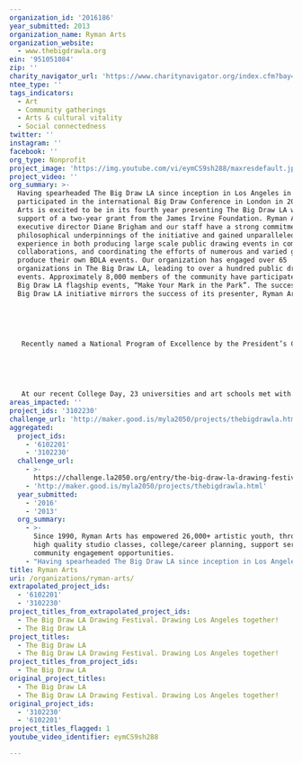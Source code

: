 ```yaml
---
organization_id: '2016186'
year_submitted: 2013
organization_name: Ryman Arts
organization_website:
  - www.thebigdrawla.org
ein: '951051084'
zip: ''
charity_navigator_url: 'https://www.charitynavigator.org/index.cfm?bay=search.profile&ein=951051084'
ntee_type: ''
tags_indicators:
  - Art
  - Community gatherings
  - Arts & cultural vitality
  - Social connectedness
twitter: ''
instagram: ''
facebook: ''
org_type: Nonprofit
project_image: 'https://img.youtube.com/vi/eymCS9sh288/maxresdefault.jpg'
project_video: ''
org_summary: >-
  Having spearheaded The Big Draw LA since inception in Los Angeles in 2010 and
  participated in the international Big Draw Conference in London in 2009, Ryman
  Arts is excited to be in its fourth year presenting The Big Draw LA with the
  support of a two-year grant from the James Irvine Foundation. Ryman Arts
  executive director Diane Brigham and our staff have a strong commitment to the
  philosophical underpinnings of the initiative and gained unparalleled
  experience in both producing large scale public drawing events in complex
  collaborations, and coordinating the efforts of numerous and varied groups who
  produce their own BDLA events. Our organization has engaged over 65
  organizations in The Big Draw LA, leading to over a hundred public drawing
  events. Approximately 8,000 members of the community have participated in The
  Big Draw LA flagship events, “Make Your Mark in the Park”. The success of The
  Big Draw LA initiative mirrors the success of its presenter, Ryman Arts. 
   
   
   
   
   
   Recently named a National Program of Excellence by the President’s Committee on the Arts & Humanities, Ryman Arts harnesses the talent and promise of Southern California youth who would otherwise not have access to advanced art education to help these teens reach their high potential. Ryman Arts believes that through the arts, youth can learn essential skills for both creative expression and life. Ryman Arts fosters students’ artistic development and personal confidence, and provides the knowledge and resources they need to pursue higher education and careers in the arts. Ryman Arts offers free intensive studio classes taught by master teaching artists, college and career planning, field trips, support services, and community engagement opportunities--all free of charge. Beginning with a single drawing class for 12 students in 1990, Ryman Arts has grown to 30 classes for 450 students annually, engaged 4,500+ Southern California teens in its core program, and provided outreach activities to 7,500+ inner city students. Classes are held on Sundays at the studios of Otis College of Art & Design in Los Angeles, and as of January 2013, we have expanded to offer classes on Saturdays at a second location on the campus of California State University, Fullerton in Orange County.
   
   
   
   
   
   At our recent College Day, 23 universities and art schools met with students and reviewed portfolios of their work. The Spring Career program includes a panel for students and their parents, a “Packaging Yourself” workshop, and behind the scenes tours at studios including Disney and DreamWorks Animation. Since 2005, the annual Ryman Arts student exhibition and graduation has been held at the California African-American Museum. We ensure broad access to the program with specialized outreach to underserved, low-income neighborhoods, including workshops at Title 1 high schools. There were over 225 applications for the Spring 2013 semester—the highest number of applications in years.
areas_impacted: ''
project_ids: '3102230'
challenge_url: 'http://maker.good.is/myla2050/projects/thebigdrawla.html'
aggregated:
  project_ids:
    - '6102201'
    - '3102230'
  challenge_url:
    - >-
      https://challenge.la2050.org/entry/the-big-draw-la-drawing-festival-drawing-los-angeles-together!
    - 'http://maker.good.is/myla2050/projects/thebigdrawla.html'
  year_submitted:
    - '2016'
    - '2013'
  org_summary:
    - >-
      Since 1990, Ryman Arts has empowered 26,000+ artistic youth, through free
      high quality studio classes, college/career planning, support services,
      community engagement opportunities.
    - "Having spearheaded The Big Draw LA since inception in Los Angeles in 2010 and participated in the international Big Draw Conference in London in 2009, Ryman Arts is excited to be in its fourth year presenting The Big Draw LA with the support of a two-year grant from the James Irvine Foundation. Ryman Arts executive director Diane Brigham and our staff have a strong commitment to the philosophical underpinnings of the initiative and gained unparalleled experience in both producing large scale public drawing events in complex collaborations, and coordinating the efforts of numerous and varied groups who produce their own BDLA events. Our organization has engaged over 65 organizations in The Big Draw LA, leading to over a hundred public drawing events. Approximately 8,000 members of the community have participated in The Big Draw LA flagship events, â€œMake Your Mark in the Parkâ€\x9D. The success of The Big Draw LA initiative mirrors the success of its presenter, Ryman Arts. \n \n \n \n \n \n Recently named a National Program of Excellence by the Presidentâ€™s Committee on the Arts & Humanities, Ryman Arts harnesses the talent and promise of Southern California youth who would otherwise not have access to advanced art education to help these teens reach their high potential. Ryman Arts believes that through the arts, youth can learn essential skills for both creative expression and life. Ryman Arts fosters studentsâ€™ artistic development and personal confidence, and provides the knowledge and resources they need to pursue higher education and careers in the arts. Ryman Arts offers free intensive studio classes taught by master teaching artists, college and career planning, field trips, support services, and community engagement opportunities--all free of charge. Beginning with a single drawing class for 12 students in 1990, Ryman Arts has grown to 30 classes for 450 students annually, engaged 4,500+ Southern California teens in its core program, and provided outreach activities to 7,500+ inner city students. Classes are held on Sundays at the studios of Otis College of Art & Design in Los Angeles, and as of January 2013, we have expanded to offer classes on Saturdays at a second location on the campus of California State University, Fullerton in Orange County.\n \n \n \n \n \n At our recent College Day, 23 universities and art schools met with students and reviewed portfolios of their work. The Spring Career program includes a panel for students and their parents, a â€œPackaging Yourselfâ€\x9D workshop, and behind the scenes tours at studios including Disney and DreamWorks Animation. Since 2005, the annual Ryman Arts student exhibition and graduation has been held at the California African-American Museum. We ensure broad access to the program with specialized outreach to underserved, low-income neighborhoods, including workshops at Title 1 high schools. There were over 225 applications for the Spring 2013 semesterâ€”the highest number of applications in years."
title: Ryman Arts
uri: /organizations/ryman-arts/
extrapolated_project_ids:
  - '6102201'
  - '3102230'
project_titles_from_extrapolated_project_ids:
  - The Big Draw LA Drawing Festival. Drawing Los Angeles together!
  - The Big Draw LA
project_titles:
  - The Big Draw LA
  - The Big Draw LA Drawing Festival. Drawing Los Angeles together!
project_titles_from_project_ids:
  - The Big Draw LA
original_project_titles:
  - The Big Draw LA
  - The Big Draw LA Drawing Festival. Drawing Los Angeles together!
original_project_ids:
  - '3102230'
  - '6102201'
project_titles_flagged: 1
youtube_video_identifier: eymCS9sh288

---
```

